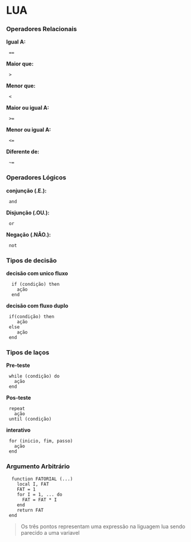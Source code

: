 # LUA

### Operadores Relacionais

**Igual A:**
     
     ==

**Maior que:**
     
     >
     
**Menor que:**
     
     <
     
**Maior ou igual A:**
     
     >=
     
**Menor ou igual A:**
     
     <=
     
**Diferente de:**
     
     ~=
     
### Operadores Lógicos

**conjunção (.E.):**
     
     and
     
**Disjunção (.OU.):**
     
     or
     
**Negação (.NÂO.):**
     
     not
     
 ### Tipos de decisão
 
 **decisão com unico fluxo**
      
      if (condição) then
        ação
      end

**decisão com fluxo duplo**
     
     if(condição) then
        ação
     else
        ação
     end
     
### Tipos de laços

**Pre-teste**
     
     while (condição) do
       ação
     end

**Pos-teste**
     
     repeat
       ação
     until (condição)
     
**interativo**
     
     for (inicio, fim, passo)
       ação
     end
     
 ### Argumento Arbitrário
      
      function FATORIAL (...)
        local I, FAT
        FAT = 1
        for I = 1, ... do
          FAT = FAT * I
        end
        return FAT
     end
     
> Os três pontos representam uma expressão na liguagem lua sendo parecido a uma variavel
      
